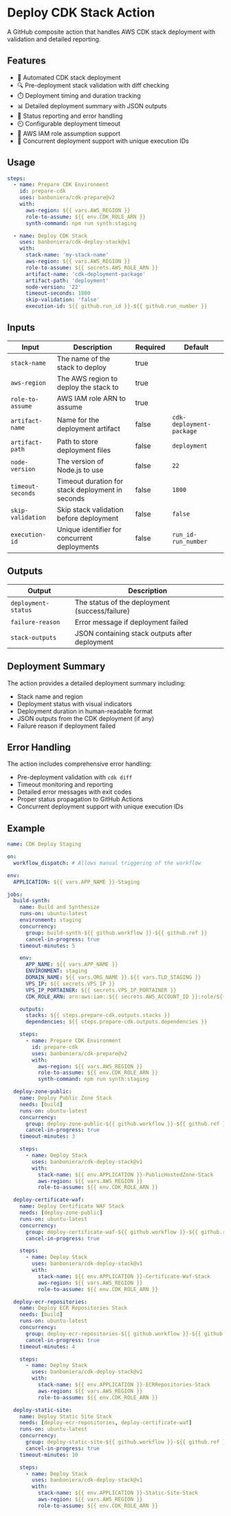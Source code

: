 # Deploy CDK Stack Action

A GitHub composite action that handles AWS CDK stack deployment with validation and detailed reporting.

## Features

- 🚀 Automated CDK stack deployment
- 🔍 Pre-deployment stack validation with diff checking
- ⏱️ Deployment timing and duration tracking
- 📊 Detailed deployment summary with JSON outputs
- 🔄 Status reporting and error handling
- ⏲️ Configurable deployment timeout
- 🔐 AWS IAM role assumption support
- 🎯 Concurrent deployment support with unique execution IDs

## Usage

```yaml
steps:
  - name: Prepare CDK Environment
    id: prepare-cdk
    uses: banboniera/cdk-prepare@v2
    with:
      aws-region: ${{ vars.AWS_REGION }}
      role-to-assume: ${{ env.CDK_ROLE_ARN }}
      synth-command: npm run synth:staging

  - name: Deploy CDK Stack
    uses: banboniera/cdk-deploy-stack@v1
    with:
      stack-name: 'my-stack-name'
      aws-region: ${{ vars.AWS_REGION }}
      role-to-assume: ${{ secrets.AWS_ROLE_ARN }}
      artifact-name: 'cdk-deployment-package'
      artifact-path: 'deployment'
      node-version: '22'
      timeout-seconds: 1800
      skip-validation: 'false'
      execution-id: ${{ github.run_id }}-${{ github.run_number }}
```

## Inputs

| Input | Description | Required | Default |
|-------|-------------|----------|---------|
| `stack-name` | The name of the stack to deploy | true | |
| `aws-region` | The AWS region to deploy the stack to | true | |
| `role-to-assume` | AWS IAM role ARN to assume | true | |
| `artifact-name` | Name for the deployment artifact | false | `cdk-deployment-package` |
| `artifact-path` | Path to store deployment files | false | `deployment` |
| `node-version` | The version of Node.js to use | false | `22` |
| `timeout-seconds` | Timeout duration for stack deployment in seconds | false | `1800` |
| `skip-validation` | Skip stack validation before deployment | false | `false` |
| `execution-id` | Unique identifier for concurrent deployments | false | `run_id-run_number` |

## Outputs

| Output | Description |
|--------|-------------|
| `deployment-status` | The status of the deployment (success/failure) |
| `failure-reason` | Error message if deployment failed |
| `stack-outputs` | JSON containing stack outputs after deployment |

## Deployment Summary

The action provides a detailed deployment summary including:

- Stack name and region
- Deployment status with visual indicators
- Deployment duration in human-readable format
- JSON outputs from the CDK deployment (if any)
- Failure reason if deployment failed

## Error Handling

The action includes comprehensive error handling:

- Pre-deployment validation with `cdk diff`
- Timeout monitoring and reporting
- Detailed error messages with exit codes
- Proper status propagation to GitHub Actions
- Concurrent deployment support with unique execution IDs

## Example

```yaml
name: CDK Deploy Staging

on:
  workflow_dispatch: # Allows manual triggering of the workflow

env:
  APPLICATION: ${{ vars.APP_NAME }}-Staging

jobs:
  build-synth:
    name: Build and Synthesize
    runs-on: ubuntu-latest
    environment: staging
    concurrency:
      group: build-synth-${{ github.workflow }}-${{ github.ref }}
      cancel-in-progress: true
    timeout-minutes: 5

    env:
      APP_NAME: ${{ vars.APP_NAME }}
      ENVIRONMENT: staging
      DOMAIN_NAME: ${{ vars.ORG_NAME }}.${{ vars.TLD_STAGING }}
      VPS_IP: ${{ secrets.VPS_IP }}
      VPS_IP_PORTAINER: ${{ secrets.VPS_IP_PORTAINER }}
      CDK_ROLE_ARN: arn:aws:iam::${{ secrets.AWS_ACCOUNT_ID }}:role/${{ vars.APP_NAME }}-Role-CDK

    outputs:
      stacks: ${{ steps.prepare-cdk.outputs.stacks }}
      dependencies: ${{ steps.prepare-cdk.outputs.dependencies }}

    steps:
      - name: Prepare CDK Environment
        id: prepare-cdk
        uses: banboniera/cdk-prepare@v2
        with:
          aws-region: ${{ vars.AWS_REGION }}
          role-to-assume: ${{ env.CDK_ROLE_ARN }}
          synth-command: npm run synth:staging

  deploy-zone-public:
    name: Deploy Public Zone Stack
    needs: [build]
    runs-on: ubuntu-latest
    concurrency:
      group: deploy-zone-public-${{ github.workflow }}-${{ github.ref }}
      cancel-in-progress: true
    timeout-minutes: 3

    steps:
      - name: Deploy Stack
        uses: banboniera/cdk-deploy-stack@v1
        with:
          stack-name: ${{ env.APPLICATION }}-PublicHostedZone-Stack
          aws-region: ${{ vars.AWS_REGION }}
          role-to-assume: ${{ env.CDK_ROLE_ARN }}

  deploy-certificate-waf:
    name: Deploy Certificate WAF Stack
    needs: [deploy-zone-public]
    runs-on: ubuntu-latest
    concurrency:
      group: deploy-certificate-waf-${{ github.workflow }}-${{ github.ref }}
      cancel-in-progress: true

    steps:
      - name: Deploy Stack
        uses: banboniera/cdk-deploy-stack@v1
        with:
          stack-name: ${{ env.APPLICATION }}-Certificate-Waf-Stack
          aws-region: ${{ vars.AWS_REGION }}
          role-to-assume: ${{ env.CDK_ROLE_ARN }}

  deploy-ecr-repositories:
    name: Deploy ECR Repositories Stack
    needs: [build]
    runs-on: ubuntu-latest
    concurrency:
      group: deploy-ecr-repositories-${{ github.workflow }}-${{ github.ref }}
      cancel-in-progress: true
    timeout-minutes: 4

    steps:
      - name: Deploy Stack
        uses: banboniera/cdk-deploy-stack@v1
        with:
          stack-name: ${{ env.APPLICATION }}-ECRRepositories-Stack
          aws-region: ${{ vars.AWS_REGION }}
          role-to-assume: ${{ env.CDK_ROLE_ARN }}

  deploy-static-site:
    name: Deploy Static Site Stack
    needs: [deploy-ecr-repositories, deploy-certificate-waf]
    runs-on: ubuntu-latest
    concurrency:
      group: deploy-static-site-${{ github.workflow }}-${{ github.ref }}
      cancel-in-progress: true
    timeout-minutes: 10

    steps:
      - name: Deploy Stack
        uses: banboniera/cdk-deploy-stack@v1
        with:
          stack-name: ${{ env.APPLICATION }}-Static-Site-Stack
          aws-region: ${{ vars.AWS_REGION }}
          role-to-assume: ${{ env.CDK_ROLE_ARN }}
```
